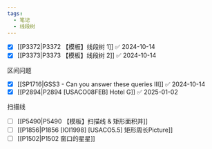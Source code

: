 ```yaml
---
tags:
  - 笔记
  - 线段树
---
```

- [x] [[P3372|P3372 【模板】线段树 1]] ✅ 2024-10-14
- [x] [[P3373|P3373 【模板】线段树 2]] ✅ 2024-10-14

区间问题
- [x] [[SP1716|GSS3 - Can you answer these queries III]] ✅ 2024-10-14
- [x] [[P2894|P2894 [USACO08FEB] Hotel G]] ✅ 2025-01-02

扫描线
- [ ] [[P5490|P5490 【模板】扫描线 & 矩形面积并]]
- [ ] [[P1856|P1856 [IOI1998] [USACO5.5] 矩形周长Picture]]
- [ ] [[P1502|P1502 窗口的星星]]

